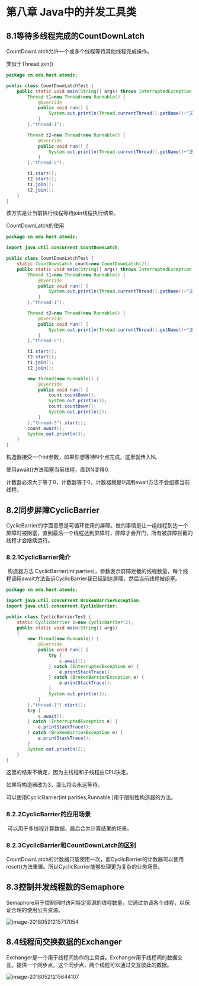 # 第八章 Java中的并发工具类

## 8.1等待多线程完成的CountDownLatch

CountDownLatch允许一个或多个线程等待其他线程完成操作。

类似于Thread.join()

```java
package cn.edu.hust.atomic;

public class CountDownLatchTest {
    public static void main(String[] args) throws InterruptedException {
        Thread t1=new Thread(new Runnable() {
            @Override
            public void run() {
                System.out.println(Thread.currentThread().getName()+"正在运行");
            }
        },"thread-1");

        Thread t2=new Thread(new Runnable() {
            @Override
            public void run() {
                System.out.println(Thread.currentThread().getName()+"正在运行");
            }
        },"thread-2");

        t1.start();
        t2.start();
        t1.join();
        t2.join();
    }
}

```

该方式是让当前执行线程等待join线程执行结束。

CountDownLatch的使用

```java
package cn.edu.hust.atomic;

import java.util.concurrent.CountDownLatch;

public class CountDownLatchTest {
    static CountDownLatch count=new CountDownLatch(2);
    public static void main(String[] args) throws InterruptedException {
        Thread t1=new Thread(new Runnable() {
            @Override
            public void run() {
                System.out.println(Thread.currentThread().getName()+"正在运行");
            }
        },"thread-1");

        Thread t2=new Thread(new Runnable() {
            @Override
            public void run() {
                System.out.println(Thread.currentThread().getName()+"正在运行");
            }
        },"thread-2");

        t1.start();
        t2.start();
        t1.join();
        t2.join();

        new Thread(new Runnable() {
            @Override
            public void run() {
                count.countDown();
                System.out.println(1);
                count.countDown();
                System.out.println(2);
            }
        },"thread-3").start();
        count.await();
        System.out.println(3);
    }
}

```

构造器接受一个int参数，如果你想等待N个点完成，这里就传入N。

使用await()方法阻塞当前线程，直到N变得0.

计数器必须大于等于0，计数器等于0，计数器就是0调用await方法不会组塞当前线程。

## 8.2同步屏障CyclicBarrier

​	CyclicBarrier的字面意思是可循环使用的屏障。做的事情是让一组线程到达一个屏障时被阻塞，直到最后一个线程达到屏障时，屏障才会开门，所有被屏障拦截的线程才会继续运行。

### 8.2.1CyclicBarrier简介

​	构造器方法 CyclicBarrier(int parties)，参数表示屏障拦截的线程数量，每个线程调用await方法告诉CyclicBarrier我已经到达屏障，然后当前线程被组塞。

```java
package cn.edu.hust.atomic;

import java.util.concurrent.BrokenBarrierException;
import java.util.concurrent.CyclicBarrier;

public class CyclicBarrierTest {
    static CyclicBarrier c=new CyclicBarrier(2);
    public static void main(String[] args)
    {
        new Thread(new Runnable() {
            @Override
            public void run() {
                try {
                    c.await();
                } catch (InterruptedException e) {
                    e.printStackTrace();
                } catch (BrokenBarrierException e) {
                    e.printStackTrace();
                }
                System.out.println(1);
            }
        },"thread-1").start();
        try {
            c.await();
        } catch (InterruptedException e) {
            e.printStackTrace();
        } catch (BrokenBarrierException e) {
            e.printStackTrace();
        }
        System.out.println(2);
    }
}

```

这里的结果不确定，因为主线程和子线程由CPU决定。

如果将构造器改为3，那么将会永远等待。

可以使用CyclicBarrier(int parities,Runnable )用于限制性构造器的方法。

### 8.2.2CyclicBarrier的应用场景

​	可以用于多线程计算数据，最后合并计算结果的场景。

### 8.2.3CyclicBarrier和CountDownLatch的区别

CountDownLatch的计数器只能使用一次，而CyclicBarrier的计数器可以使用reset()方法重置。所以CyclicBarrier能够处理更为复杂的业务场景。

## 8.3控制并发线程数的Semaphore

​	Semaphore用于控制同时访问特定资源的线程数量，它通过协调各个线程，以保证合理的使用公共资源。

![image-20180521215717054](/Users/youyujie/Documents/读书笔记/并发编程的艺术/Semap方法.png)

## 8.4线程间交换数据的Exchanger

​	Exchanger是一个用于线程间协作的工具类。Exchanger用于线程间的数据交互。提供一个同步点，这个同步点，两个线程可以通过交互彼此的数据。

![image-20180521215644107](/Users/youyujie/Documents/读书笔记/并发编程的艺术/Exchanger测试.png)